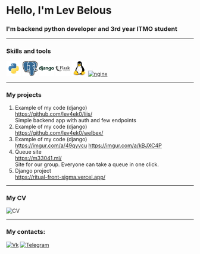 # Hello, I'm Lev Belous

### I'm backend python developer and 3rd year ITMO student

---

### Skills and tools

[<img aligh="left" alt="python" width="40px" src="https://raw.githubusercontent.com/github/explore/80688e429a7d4ef2fca1e82350fe8e3517d3494d/topics/python/python.png">][python]
[<img aligh="left" alt="postgesql" width="40px" src="https://raw.githubusercontent.com/github/explore/80688e429a7d4ef2fca1e82350fe8e3517d3494d/topics/postgresql/postgresql.png">][postgresql]
[<img aligh="left" alt="django" width="40px" src="https://raw.githubusercontent.com/github/explore/80688e429a7d4ef2fca1e82350fe8e3517d3494d/topics/django/django.png">][django]
[<img aligh="left" alt="flask" width="40px" src="https://raw.githubusercontent.com/github/explore/80688e429a7d4ef2fca1e82350fe8e3517d3494d/topics/flask/flask.png">][flask]
[<img aligh="left" alt="linux" width="40px" src="https://raw.githubusercontent.com/devicons/devicon/master/icons/linux/linux-original.svg">][linux]
[<img aligh="left" alt="nginx" width="40px" src="https://hsto.org/webt/el/jb/k_/eljbk_b0wl5x6tfkpa334zfvqvs.png">][nginx]


---

### My projects

1. Example of my code (django) <br>
https://github.com/lev4ek0/liis/ <br>
Simple backend app with auth and few endpoints
2. Example of my code (django) <br>
https://github.com/lev4ek0/welbex/
3. Example of my code (django) <br>
https://imgur.com/a/49qyvcu
https://imgur.com/a/kBJXC4P
4. Queue site <br>
https://m33041.ml/ <br>
Site for our group. Everyone can take a queue in one click.
5. Django project <br>
https://ritual-front-sigma.vercel.app/ <br>

---

### My CV

![CV](https://i.imgur.com/LyEt7uP.png)

---

### My contacts:

[<img aligh="left" alt="Vk" width="40px" src="https://cdn-icons-png.flaticon.com/512/25/25684.png" />][vk]
[<img aligh="left" alt="Telegram" width="40px" src="https://cdn-icons.flaticon.com/png/512/3670/premium/3670044.png?token=exp=1645459451~hmac=b88501ac728b9ff7ceffc08b4780e4a6" />][telegram]

[vk]: https://vk.com/lev4ekr/
[telegram]: https://t.me/lev4ek/
[python]: https://www.python.org/
[postgresql]: https://www.postgresql.org/
[django]: https://www.djangoproject.com/
[flask]: https://flask.palletsprojects.com/
[linux]: https://www.linux.org/
[nginx]: https://nginx.org/
